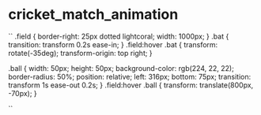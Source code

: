 # cricket_match_animation

``
.field {
border-right: 25px dotted lightcoral;
width: 1000px;
}
.bat {
transition: transform 0.2s ease-in;
}
.field:hover .bat {
transform: rotate(-35deg);
transform-origin: top right;
}

.ball {
width: 50px;
height: 50px;
background-color: rgb(224, 22, 22);
border-radius: 50%;
position: relative;
left: 316px;
bottom: 75px;
transition: transform 1s ease-out 0.2s;
}
.field:hover .ball {
transform: translate(800px, -70px);
}

``
